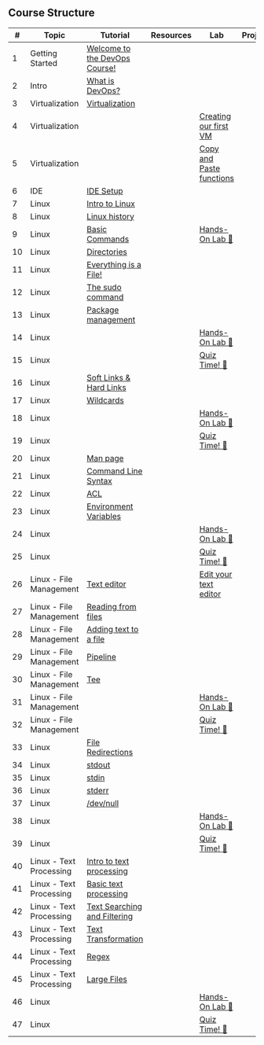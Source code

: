 ## Course Structure

| #   | Topic                         | Tutorial                                                                             | Resources          | Lab                              | Project                        | Status   |
|-----|-------------------------------|-------------------------------------------------------------------------------------|--------------------|----------------------------------|--------------------------------|----------|
| 1   | Getting Started               | [Welcome to the DevOps Course!](modules/module-1-intro/getting-started.md)          |                    |                                  |                                | ✅        |
| 2   | Intro                         | [What is DevOps?](modules/module-1-intro/lesson-what-is-devops.md)                  |                    |                                  |                                | ✅        |
| 3   | Virtualization                | [Virtualization](modules/module-1-intro/virtualisation.md)                          |                    |                                  |                                | ✅        |
| 4   | Virtualization                |                                                                                     |                    | [Creating our first VM](labs/creating-our-first-vm.md) |   | ✅        |
| 5   | Virtualization                |                                                                                     |                    | [Copy and Paste functions](labs/copy-paste.md) |   | ✅        |
| 6   | IDE                           | [IDE Setup](modules/module-1-intro/ide.md)                                          |                    |                                  |                                | ✅        |
| 7   | Linux                         | [Intro to Linux](modules/module-2-linux/intro-to-linux.md)                          |                    |                                  |                                | ✅        |
| 8   | Linux                         | [Linux history](modules/module-2-linux/history.md)                                  |                    |                                  |                                | ✅        |
| 9   | Linux                         | [Basic Commands](modules/module-2-linux/basic-commands.md)                          |                    | [Hands-On Lab 📝](labs/basic-linux-commands.md) |   | ✅        |
| 10  | Linux                         | [Directories](modules/module-2-linux/directories.md)                                |                    |                                  |                                |          |
| 11  | Linux                         | [Everything is a File!](modules/module-2-linux/everything-is-a-file.md)             |                    |                                  |                                |          |
| 12  | Linux                         | [The sudo command](modules/module-2-linux/sudo.md)                                  |                    |                                  |                                |          |
| 13  | Linux                         | [Package management](modules/module-2-linux/package-managment.md)                  |                    |                                  |                                |          |
| 14  | Linux                         |                                                                                     |                    | [Hands-On Lab 📝](labs/linux-1.md) |          |          |
| 15  | Linux                         |                                                                                     |                    | [Quiz Time! 📝](quizzes/linux-quiz-1.md) |      |          |
| 16  | Linux                         | [Soft Links & Hard Links](modules/module-2-linux/soft-links-hard-links.md)          |                    |                                  |                                |          |
| 17  | Linux                         | [Wildcards](modules/module-2-linux/wildcards.md)                                    |                    |                                  |                                |          |
| 18  | Linux                         |                                                                                     |                    | [Hands-On Lab 📝](labs/linux-2.md) |      |          |
| 19  | Linux                         |                                                                                     |                    | [Quiz Time! 📝](quizzes/linux-quiz-2.md) |      |          |
| 20  | Linux                         | [Man page](modules/module-2-linux/man-page.md)                                      |                    |                                  |                                |          |
| 21  | Linux                         | [Command Line Syntax](modules/module-2-linux/cli-syntax.md)                         |                    |                                  |                                |          |
| 22  | Linux                         | [ACL](modules/module-2-linux/acl.md)                                               |                    |                                  |                                |          |
| 23  | Linux                         | [Environment Variables](modules/module-2-linux/env.md)                              |                    |                                  |                                |          |
| 24  | Linux                         |                                                                                     |                    | [Hands-On Lab 📝](labs/linux-3.md) |      |          |
| 25  | Linux                         |                                                                                     |                    | [Quiz Time! 📝](quizzes/linux-quiz-3.md) |      |          |
| 26  | Linux - File Management       | [Text editor](modules/module-2-linux/the-text-editor.md)                            |                    | [Edit your text editor](https://www.youtube.com/watch?v=grRwgvCMR4s&ab_channel=It%27sFOSS-LinuxPortal) |   |          |
| 27  | Linux - File Management       | [Reading from files](modules/module-2-linux/read-from-files.md)                     |                    |                                  |                                |          |
| 28  | Linux - File Management       | [Adding text to a file](modules/module-2-linux/adding-text.md)                      |                    |                                  |                                |          |
| 29  | Linux - File Management       | [Pipeline](modules/module-2-linux/pipeline.md)                                      |                    |                                  |                                |          |
| 30  | Linux - File Management       | [Tee](modules/module-2-linux/tee.md)                                               |                    |                                  |                                |          |
| 31  | Linux - File Management       |                                                                                     |                    | [Hands-On Lab 📝](labs/linux-4.md) |      |          |
| 32  | Linux - File Management       |                                                                                     |                    | [Quiz Time! 📝](quizzes/linux-quiz-4.md) |      |          |
| 33  | Linux                         | [File Redirections](modules/module-2-linux/file-redirections.md)                    |                    |                                  |                                |          |
| 34  | Linux                         | [stdout](modules/module-2-linux/stdout.md)                                          |                    |                                  |                                |          |
| 35  | Linux                         | [stdin](modules/module-2-linux/stdin.md)                                            |                    |                                  |                                |          |
| 36  | Linux                         | [stderr](modules/module-2-linux/stderr.md)                                          |                    |                                  |                                |          |
| 37  | Linux                         | [/dev/null](modules/module-2-linux/dev-null.md)                                     |                    |                                  |                                |          |
| 38  | Linux                         |                                                                                     |                    | [Hands-On Lab 📝](labs/linux-5.md) |      |          |
| 39  | Linux                         |                                                                                     |                    | [Quiz Time! 📝](quizzes/linux-quiz-5.md) |      |          |
| 40  | Linux - Text Processing       | [Intro to text processing](modules/module-2-linux/intro-text-proccessing.md)        |                    |                                  |                                |          |
| 41  | Linux - Text Processing       | [Basic text processing](modules/module-2-linux/basic-text-proccessing.md)           |                    |                                  |                                |          |
| 42  | Linux - Text Processing       | [Text Searching and Filtering](modules/module-2-linux/text-filtering.md)           |                    |                                  |                                |          |
| 43  | Linux - Text Processing       | [Text Transformation](modules/module-2-linux/text-transformation.md)               |                    |                                  |                                |          |
| 44  | Linux - Text Processing       | [Regex](modules/module-2-linux/regex.md)                                           |                    |                                  |                                |          |
| 45  | Linux - Text Processing       | [Large Files](modules/module-2-linux/large-files.md)                                |                    |                                  |                                |          |
| 46  | Linux                         |                                                                                     |                    | [Hands-On Lab 📝](labs/linux-6.md) |      |          |
| 47  | Linux                         |                                                                                     |                    | [Quiz Time! 📝](quizzes/linux-quiz-6.md) |      |          |
